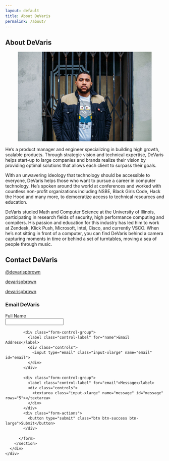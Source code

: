 ```yaml
---
layout: default
title: About DeVaris
permalink: /about/
---
```


<div class="about-container">
  <div class="about-content">
    <div class="row">
      <div class="col-xs-12 col-md-8">
        <h2>About DeVaris</h2>
          <figure>
            <img class="img-responsive portrait" src="/images/devaris.jpg" alt="DeVaris Brown Portrait">
          </figure>
          <p>
            He’s a product manager and engineer specializing in building high growth, scalable products. Through strategic vision and technical expertise, DeVaris helps start-up to large companies and brands realize their vision by providing optimal solutions that allows each client to surpass their goals.
          </p>
          <p>
            With an unwavering ideology that technology should be accessible to everyone, DeVaris helps those who want to pursue a career in computer technology. He’s spoken around the world at conferences and worked with countless non-profit organizations including NSBE, Black Girls Code, Hack the Hood and many more, to democratize access to technical resources and education.
          </p>
          <p>
            DeVaris studied Math and Computer Science at the University of Illinois, participating in research fields of security, high performance computing and compilers. His passion and education for this industry has led him to work at Zendesk, Klick Push, Microsoft, Intel, Cisco, and currently VSCO. When he’s not sitting in front of a computer, you can find DeVaris behind a camera capturing moments in time or behind a set of turntables, moving a sea of people through music.
        </p>
      </div>
      <div class="col-xs-12 col-md-4">
        <h2>Contact DeVaris</h2>
        <p>
          <i class="fa fa-twitter fa-lg contact-icon"></i><a class="contact-text" href="https://twitter.com/devarispbrown" target="blank">@devarispbrown</a>
        </p>
        <p>
          <i class="fa fa-linkedin fa-lg contact-icon"></i><a class="contact-text" href="http://linkedin.com/in/devarispbrown" target="blank">devarispbrown</a>
        </p>
        <p>
          <i class="fa fa-github fa-lg contact-icon"></i><a class="contact-text" href="https://github.com/devarispbrown" target="blank">devarispbrown</a>
        </p>
        <section id="send-email">
          <h3>Email DeVaris</h3>
          <form class="form-horizontal" id="contact" method="post" action="https://quiet-oasis-7893.herokuapp.com/notes" accept-charset="UTF-8">
            <div class="form-control-group">
              <label class="control-label" for="name">Full Name</label>
              <div class="controls">
                <input type="text" class="input-xlarge" name="name" id="name">
              </div>
            </div>
          
            <div class="form-control-group">
              <label class="control-label" for="name">Email Address</label>
              <div class="controls">
                <input type="email" class="input-xlarge" name="email" id="email">
              </div>
            </div>
          
            <div class="form-control-group">
              <label class="control-label" for="email">Message</label>
              <div class="controls">
                <textarea class="input-xlarge" name="message" id="message" rows="5"></textarea>
              </div>
            </div>
            <div class="form-actions">
              <button type="submit" class="btn btn-success btn-large">Submit</button>
            </div>

          </form>
        </section>
      </div>
    </div>
  </div>
</div>